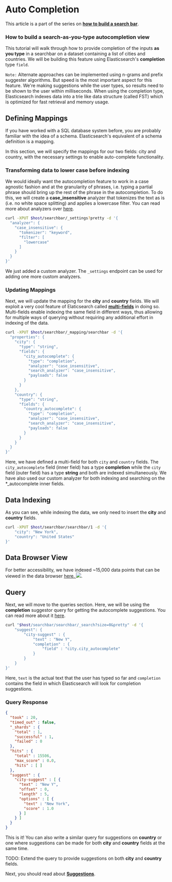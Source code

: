 # Auto Completion

This article is a part of the series on [**how to build a search bar**](https://github.com/appbaseio/esc/blob/master/searchbar/introduction.md).

### How to build a search-as-you-type autocompletion view

This tutorial will walk through how to provide completion of the inputs **as you type** in a searchbar on a dataset containing a list of cities and countries. We will be building this feature using Elasticsearch's **completion** type `field`. 

`Note:` Alternate approaches can be implemented using n-grams and prefix suggester algorithms. But speed is the most important aspect for this feature. We're making suggestions while the user types, so results need to be shown to the user within milliseconds. When using the completion type, Elasticsearch indexes data into a trie like data structure (called FST) which is optimized for fast retrieval and memory usage.

## Defining Mappings

If you have worked with a SQL database system before, you are probably familiar with the idea of a schema. Elasticsearch's equivalent of a schema definition is a mapping.

In this section, we will specify the mappings for our two fields: city and country, with the necessary settings to enable auto-complete functionality.

### Transforming data to lower case before indexing

We would ideally want the autocompletion feature to work in a case agnostic fashion and at the granularity of phrases, i.e. typing a partial phrase should bring up the rest of the phrase in the autocompletion. To do this, we will create a **case_insensitive** analyzer that tokenizes the text as is (i.e. no white space splitting) and applies a lowercase filter. You can read more about analyzers over [here](https://www.elastic.co/blog/found-text-analysis-part-1).

```bash
curl -XPUT $host/searchbar/_settings?pretty -d '{
  "analyzer": {
    "case_insensitive": {
      "tokenizer": "keyword",
      "filter": [
        "lowercase"
      ]             
    }   
  }
}'
```

We just added a custom analyzer. The `_settings` endpoint can be used for adding one more custom analyzers.

### Updating Mappings

Next, we will update the mapping for the **city** and **country** fields. We will exploit a very cool feature of Elaticsearch called [**multi-fields**](https://www.elastic.co/guide/en/elasticsearch/reference/current/multi-fields.html) in doing so. Multi-fields enable indexing the same field in different ways, thus allowing for multiple ways of querying without requiring any additional effort in indexing of the data.

```bash
curl -XPUT $host/searchbar/_mapping/searchbar -d '{
  "properties": {
    "city": {
      "type": "string",
      "fields": {
        "city_autocomplete": {
          "type": "completion",
          "analyzer": "case_insensitive",
          "search_analyzer": "case_insensitive",
          "payloads": false
        }
      }
    },
    "country": {
      "type": "string",
      "fields": {
        "country_autocomplete": {
          "type": "completion",
          "analyzer": "case_insensitive",
          "search_analyzer": "case_insensitive",
          "payloads": false
        }
      }
    }
  }
}'
```

Here, we have defined a multi-field for both `city` and `country` fields. The `city_autocomplete` field (inner field) has a type **completion** while the `city` field (outer field) has a type **string** and both are indexed simultaneously. We have also used our custom analyzer for both indexing and searching on the \*_autocomplete inner fields.


## Data Indexing

As you can see, while indexing the data, we only need to insert the **city** and **country** fields.

```bash
curl -XPUT $host/searchbar/searchbar/1 -d '{
    "city": "New York",
    "country": "United States"
}'
```

## Data Browser View

For better accessibility, we have indexed ~15,000 data points that can be viewed in the data browser [here. ![](https://i.imgur.com/rHOEixS.png)](https://opensource.appbase.io/dejavu/live/#?input_state=XQAAAALGAAAAAAAAAAA9iIqnY-B2BnTZGEQz6wkFsf75RGH_jHaI0iFldVUA8qAu_IuFdCiPbQoJXhucJFD7Tx0dCbrMnss3gpLkoGLSlzMWr0Rs78QzD1cInlCxvWqSgdLhvpBcAJW68g0Vhcn0xKzkLHaOzsy68EPdXOYucCl6c8hMMRGu3y4dlzbBXn60r5lbWVcwldsd4kUXc8NRk6kGMuYbn4Qx47XYODZCQPz6_vsDAwA).

## Query

Next, we will move to the queries section. Here, we will be using the **completion** suggestor query for getting the autocomplete suggestions. You can read more about it [here](https://www.elastic.co/guide/en/elasticsearch/reference/current/search-suggesters-completion.html).

```bash
curl "$host/searchbar/searchbar/_search?size=0&pretty" -d '{
    "suggest": {
        "city-suggest" : {
            "text" : "New Y",
            "completion" : {
                "field" : "city.city_autocomplete"
            }
        }
    }
}'
```

Here, `text` is the actual text that the user has typed so far and `completion` contains the field in which Elasticsearch will look for completion suggestions.

### Query Response

```json
{
  "took" : 20,
  "timed_out" : false,
  "_shards" : {
    "total" : 1,
    "successful" : 1,
    "failed" : 0
  },
  "hits" : {
    "total" : 15506,
    "max_score" : 0.0,
    "hits" : [ ]
  },
  "suggest" : {
    "city-suggest" : [ {
      "text" : "New Y",
      "offset" : 0,
      "length" : 5,
      "options" : [ {
        "text" : "New York",
        "score" : 1.0
      } ]
    } ]
  }
}
```

This is it! You can also write a similar query for suggestions on **country** or one where suggestions can be made for both **city** and **country** fields at the same time.

TODO: Extend the query to provide suggestions on both **city** and **country** fields.

Next, you should read about [**Suggestions**](https://github.com/appbaseio/esc/blob/master/searchbar/suggestion.md).

